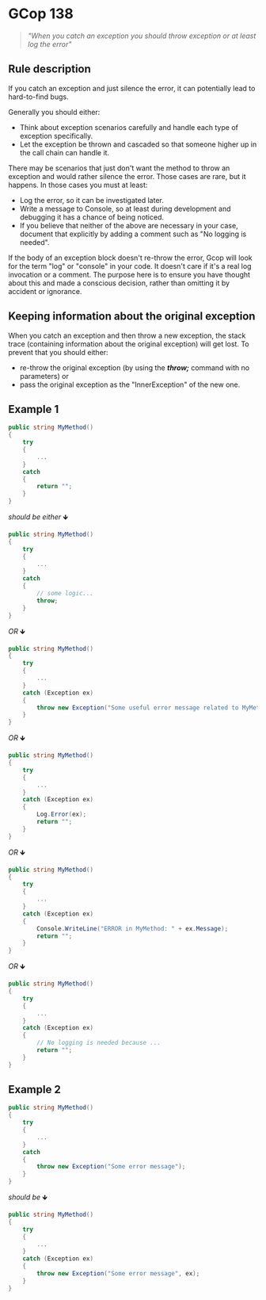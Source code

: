 ﻿# GCop 138

> *"When you catch an exception you should throw exception or at least log the error"*

## Rule description

If you catch an exception and just silence the error, it can potentially lead to hard-to-find bugs.

Generally you should either:
- Think about exception scenarios carefully and handle each type of exception specifically.
- Let the exception be thrown and cascaded so that someone higher up in the call chain can handle it.

There may be scenarios that just don't want the method to throw an exception and would rather silence the error. Those cases are rare, but it happens. In those cases you must at least:

- Log the error, so it can be investigated later.
- Write a message to Console, so at least during development and debugging it has a chance of being noticed.
- If you believe that neither of the above are necessary in your case, document that explicitly by adding a comment such as "No logging is needed".

If the body of an exception block doesn't re-throw the error, Gcop will look for the term "log" or "console" in your code. It doesn't care if it's a real log invocation or a comment. The purpose here is to ensure you have thought about this and made a conscious decision, rather than omitting it by accident or ignorance.


## Keeping information about the original exception
When you catch an exception and then throw a new exception, the stack trace (containing information about the original exception) will get lost. To prevent that you should either: 
- re-throw the original exception (by using the ***throw;*** command with no parameters) or
- pass the original exception as the "InnerException" of the new one.

## Example 1

```csharp
public string MyMethod()
{
    try
    {
        ...
    }
    catch
    {
        return "";
    }
}
```

*should be either* 🡻

```csharp
public string MyMethod()
{
    try
    {
        ...
    }
    catch
    {
        // some logic...
        throw;
    }
}
```

*OR* 🡻

```csharp
public string MyMethod()
{
    try
    {
        ...
    }
    catch (Exception ex)
    {
        throw new Exception("Some useful error message related to MyMethod", ex);
    }
}
```

*OR* 🡻

```csharp
public string MyMethod()
{
    try
    {
        ...
    }
    catch (Exception ex)
    {
        Log.Error(ex);
        return "";
    }
}
```

*OR* 🡻

```csharp
public string MyMethod()
{
    try
    {
        ...
    }
    catch (Exception ex)
    {
        Console.WriteLine("ERROR in MyMethod: " + ex.Message);
        return "";
    }
}
```

*OR* 🡻

```csharp
public string MyMethod()
{
    try
    {
        ...
    }
    catch (Exception ex)
    {
        // No logging is needed because ...
        return "";
    }
}
```

## Example 2

```csharp
public string MyMethod()
{
    try
    {
        ...
    }
    catch
    {
        throw new Exception("Some error message");
    }
}
```

*should be* 🡻

```csharp
public string MyMethod()
{
    try
    {
        ...
    }
    catch (Exception ex)
    {
        throw new Exception("Some error message", ex);
    }
}
```
